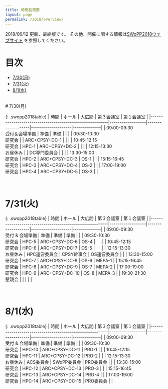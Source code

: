 ```yaml
---
title: 時間割概要
layout: page
permalink: /2018/overview/
---
```


2018/06/12 更新、最終版です。
その他、開催に関する情報は[SWoPP2018ウェブサイト](https://sites.google.com/site/swoppweb/swopp2018/) を参照してください。
<!-- 著者の方へ： 発表題目等に変更がある場合は、発表先研究会に連絡してください。-->

# 目次

- [7/30(月)](#730月)
- [7/31(火)](#731火)
- [8/1(水)](#801水)




<br/>
# 7/30(月)

{: .swopp2018table}
| 時間                                                    | ホール           | 大広間            | 第３会議室         | 第１会議室   |
|---------------------------------------------------------|------------------|-------------------|--------------------|--------------|
| 09:00-09:30<br/>受付＆会場準備                          | 準備             | 準備              |                    |              |
| 09:30-10:30<br/>研究会                                  |                  | ARC+CPSY+DC-1     |                    |              |
| 10:45-12:15<br/>研究会                                  | HPC-1            | ARC+CPSY+DC-2     |                    |              |
| 12:15-13:30<br/>お昼休み                                |                  | DC専門委員会      |                    |              |
| 13:30-15:00<br/>研究会                                  | HPC-2            | ARC+CPSY+DC-3     | OS-1               |              |
| 15:15-16:45<br/>研究会                                  | HPC-3            | ARC+CPSY+DC-4     | OS-2               |              |
| 17:00-19:00<br/>研究会                                  | HPC-4            | ARC+CPSY+DC-5     | OS-3               |              |

<br/>

# 7/31(火)

{: .swopp2018table}
| 時間                                                    | ホール           | 大広間            | 第３会議室         | 第１会議室   |
|---------------------------------------------------------|------------------|-------------------|--------------------|--------------|
| 09:00-09:30<br/>受付 & 会場準備                         | 準備             | 準備              | 準備               |              |
| 09:30-10:30<br/>研究会                                  | HPC-5            | ARC+CPSY+DC-6     | OS-4               | 　           |
| 10:45-12:15<br/>研究会                                  | HPC-6            | ARC+CPSY+DC-7     | OS-5               |   　         |
| 12:15-13:30<br/>お昼休み                                | HPC運営委員会    | CPSY幹事会        | OS運営委員会       |              |
| 13:30-15:00<br/>研究会                                  | HPC-7            | ARC+CPSY+DC-8     | OS-6               | MEPA-1       |
| 15:15-16:45<br/>研究会                                  | HPC-8            | ARC+CPSY+DC-9     | OS-7               | MEPA-2       |
| 17:00-19:00<br/>研究会                                  | HPC-9            | ARC+CPSY+DC-10    | OS-8               | MEPA-3       |
| 19:30-21:30<br/>懇親会                                  |                  |                   |                    |              |

<br/>

# 8/1(水)

{: .swopp2018table}
| 時間                                                    | ホール           | 大広間            | 第３会議室         | 第１会議室   |
|---------------------------------------------------------|------------------|-------------------|--------------------|--------------|
| 09:00-09:30<br/>受付 & 会場準備                         | 準備             | 準備              | 準備               |              |
| 09:30-10:30<br/>研究会                                  | HPC-10           | ARC+CPSY+DC-11    | PRO-1              |              |
| 10:45-12:15<br/>研究会                                  | HPC-11           | ARC+CPSY+DC-12    | PRO-2              |              |
| 12:15-13:30<br/>お昼休み                                | ACS委員会        | SWoPP委員会       | PRO委員会          |              |
| 13:30-15:00<br/>研究会                                  | HPC-12           | ARC+CPSY+DC-13    | PRO-3              |              |
| 15:15-16:45<br/>研究会                                  | HPC-13           | ARC+CPSY+DC-14    | PRO-4              |              |
| 17:00-19:00<br/>研究会                                  | HPC-14           | ARC+CPSY+DC-15    | PRO委員会          |              |
